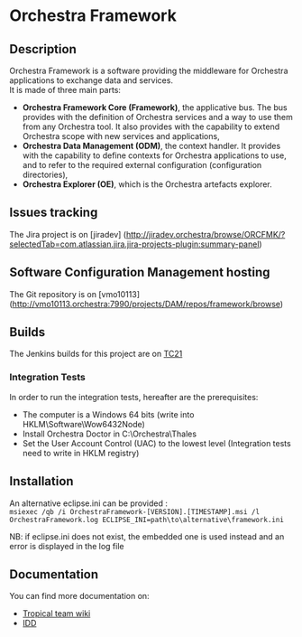 # Orchestra Framework

## Description

Orchestra Framework is a software providing the middleware for Orchestra applications to exchange data and services.  
It is made of three main parts:

* **Orchestra Framework Core (Framework)**, the applicative bus. The bus provides with the definition of Orchestra services and a way to use them from any Orchestra tool. It also provides with the capability to extend Orchestra scope with new services and applications,
* **Orchestra Data Management (ODM)**, the context handler. It provides with the capability to define contexts for Orchestra applications to use, and to refer to the required external configuration (configuration directories),
* **Orchestra Explorer (OE)**, which is the Orchestra artefacts explorer.

## Issues tracking

The Jira project is on [jiradev] (http://jiradev.orchestra/browse/ORCFMK/?selectedTab=com.atlassian.jira.jira-projects-plugin:summary-panel)

## Software Configuration Management hosting

The Git repository is on [vmo10113] (http://vmo10113.orchestra:7990/projects/DAM/repos/framework/browse)

## Builds

The Jenkins builds for this project are on [TC21](http://tc21.orchestra.thales:8090/jenkins/view/DataMgt/)

### Integration Tests

In order to run the integration tests, hereafter are the prerequisites:

* The computer is a Windows 64 bits (write into HKLM\Software\Wow6432Node)
* Install Orchestra Doctor in C:\Orchestra\Thales
* Set the User Account Control (UAC) to the lowest level (Integration tests need to write in HKLM registry)

## Installation 

An alternative eclipse.ini can be provided :  
`msiexec /qb /i OrchestraFramework-[VERSION].[TIMESTAMP].msi /l OrchestraFramework.log ECLIPSE_INI=path\to\alternative\framework.ini`

NB: if eclipse.ini does not exist, the embedded one is used instead and an error is displayed in the log file


## Documentation

You can find more documentation on: 

* [Tropical team wiki](https://ecm.corp.thales/Livelink/livelink.exe?func=ll&objId=61210617&objAction=browse&viewType=1)
* [IDD](https://ecm.corp.thales/Livelink/livelink.exe?func=ll&objId=31238475&objAction=browse&sort=name)

